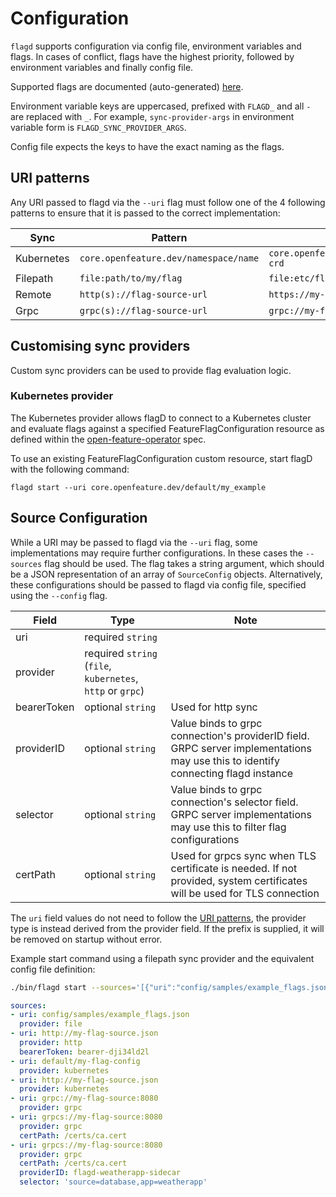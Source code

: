 # Configuration

`flagd` supports configuration via config file, environment variables and flags.
In cases of conflict, flags have the
highest priority, followed by environment variables and finally config file.

Supported flags are documented (auto-generated) [here](./flagd_start.md).

Environment variable keys are uppercased, prefixed with `FLAGD_` and all `-` are replaced with `_`.
For example,
`sync-provider-args` in environment variable form is `FLAGD_SYNC_PROVIDER_ARGS`.

Config file expects the keys to have the exact naming as the flags.

## URI patterns

Any URI passed to flagd via the `--uri` flag must follow one of the 4 following patterns to ensure that it is passed to the correct implementation:

| Sync       | Pattern                               | Example                               |
|------------|---------------------------------------|---------------------------------------|
| Kubernetes | `core.openfeature.dev/namespace/name` | `core.openfeature.dev/default/my-crd` |
| Filepath   | `file:path/to/my/flag`                | `file:etc/flagd/my-flags.json`        |
| Remote     | `http(s)://flag-source-url`           | `https://my-flags.com/flags`          |
| Grpc       | `grpc(s)://flag-source-url`           | `grpc://my-flags-server`              |

## Customising sync providers

Custom sync providers can be used to provide flag evaluation logic.

### Kubernetes provider

The Kubernetes provider allows flagD to connect to a Kubernetes cluster and evaluate flags against a specified FeatureFlagConfiguration resource as defined within the [open-feature-operator](https://github.com/open-feature/open-feature-operator/blob/main/apis/core/v1alpha1/featureflagconfiguration_types.go) spec.

To use an existing FeatureFlagConfiguration custom resource, start flagD with the following command:

```shell
flagd start --uri core.openfeature.dev/default/my_example
```

## Source Configuration

While a URI may be passed to flagd via the `--uri` flag, some implementations may require further configurations.
In these cases the `--sources` flag should be used.
The flag takes a string argument, which should be a JSON representation of an array of `SourceConfig` objects.
Alternatively, these configurations should be passed to
flagd via config file, specified using the `--config` flag.

| Field       | Type                                                       | Note                                                                                                                              |
|-------------|------------------------------------------------------------|-----------------------------------------------------------------------------------------------------------------------------------|
| uri         | required `string`                                          |                                                                                                                                   |
| provider    | required `string` (`file`, `kubernetes`, `http` or `grpc`) |                                                                                                                                   |
| bearerToken | optional `string`                                          | Used for http sync                                                                                                                |
| providerID  | optional `string`                                          | Value binds to grpc connection's providerID field. GRPC server implementations may use this to identify connecting flagd instance |
| selector    | optional `string`                                          | Value binds to grpc connection's selector field. GRPC server implementations may use this to filter flag configurations           |
| certPath    | optional `string`                                          | Used for grpcs sync when TLS certificate is needed. If not provided, system certificates will be used for TLS connection          |

The `uri` field values do not need to follow the [URI patterns](#uri-patterns), the provider type is instead derived from the provider field.
If the prefix is supplied, it will be removed on startup without error.

Example start command using a filepath sync provider and the equivalent config file definition:

```sh
./bin/flagd start --sources='[{"uri":"config/samples/example_flags.json","provider":"file"},{"uri":"http://my-flag-source.json","provider":"http","bearerToken":"bearer-dji34ld2l"}]{"uri":"default/my-flag-config","provider":"kubernetes"},{"uri":"grpc://my-flag-source:8080","provider":"grpc"}'
```

```yaml
sources:
- uri: config/samples/example_flags.json
  provider: file
- uri: http://my-flag-source.json
  provider: http
  bearerToken: bearer-dji34ld2l
- uri: default/my-flag-config
  provider: kubernetes
- uri: http://my-flag-source.json
  provider: kubernetes
- uri: grpc://my-flag-source:8080
  provider: grpc
- uri: grpcs://my-flag-source:8080
  provider: grpc
  certPath: /certs/ca.cert
- uri: grpcs://my-flag-source:8080
  provider: grpc
  certPath: /certs/ca.cert
  providerID: flagd-weatherapp-sidecar
  selector: 'source=database,app=weatherapp'
```
